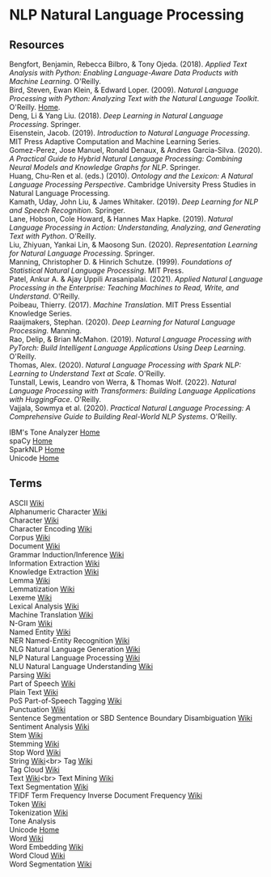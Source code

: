 # NLP Natural Language Processing



## Resources

Bengfort, Benjamin, Rebecca Bilbro, & Tony Ojeda. (2018). _Applied Text Analysis with Python: Enabling Language-Aware Data Products with Machine Learning_. O'Reilly.<br>
Bird, Steven, Ewan Klein, & Edward Loper. (2009). _Natural Language Processing with Python: Analyzing Text with the Natural Language Toolkit_. O'Reilly. [Home](http://www.nltk.org/book/).<br>
Deng, Li & Yang Liu. (2018). _Deep Learning in Natural Language Processing_. Springer.<br>
Eisenstein, Jacob. (2019). _Introduction to Natural Language Processing_. MIT Press Adaptive Computation and Machine Learning Series.<br>
Gomez-Perez, Jose Manuel, Ronald Denaux, & Andres Garcia-Silva. (2020). _A Practical Guide to Hybrid Natural Language Processing: Combining Neural Models and Knowledge Graphs for NLP_. Springer.<br>
Huang, Chu-Ren et al. (eds.) (2010). _Ontology and the Lexicon: A Natural Language Processing Perspective_. Cambridge University Press Studies in Natural Language Processing.<br>
Kamath, Uday, John Liu, & James Whitaker. (2019). _Deep Learning for NLP and Speech Recognition_. Springer.<br>
Lane, Hobson, Cole Howard, & Hannes Max Hapke. (2019). _Natural Language Processing in Action: Understanding, Analyzing, and Generating Text with Python_. O'Reilly.<br>
Liu, Zhiyuan, Yankai Lin, & Maosong Sun. (2020). _Representation Learning for Natural Language Processing_. Springer.<br>
Manning, Christopher D. & Hinrich Schutze. (1999). _Foundations of Statistical Natural Language Processing_. MIT Press.<br>
Patel, Ankur A. & Ajay Uppili Arasanipalai. (2021). _Applied Natural Language Processing in the Enterprise: Teaching Machines to Read, Write, and Understand_. O'Reilly.<br>
Poibeau, Thierry. (2017). _Machine Translation_. MIT Press Essential Knowledge Series.<br>
Raaijmakers, Stephan. (2020). _Deep Learning for Natural Language Processing_. Manning.<br>
Rao, Delip, & Brian McMahon. (2019). _Natural Language Processing with PyTorch: Build Intelligent Language Applications Using Deep Learning_. O'Reilly.<br>
Thomas, Alex. (2020). _Natural Language Processing with Spark NLP: Learning to Understand Text at Scale_. O'Reilly.<br>
Tunstall, Lewis, Leandro von Werra, & Thomas Wolf. (2022). _Natural Language Processing with Transformers: Building Language Applications with HuggingFace_. O'Reilly.<br>
Vajjala, Sowmya et al. (2020). _Practical Natural Language Processing: A Comprehensive Guide to Building Real-World NLP Systems_. O'Reilly.<br>

IBM's Tone Analyzer [Home](https://www.ibm.com/watson/services/tone-analyzer/)<br>
spaCy [Home](https://spacy.io)<br>
SparkNLP [Home](https://nlp.johnsnowlabs.com)<br>
Unicode [Home](https://home.unicode.org)<br>



## Terms

ASCII [Wiki](https://en.wikipedia.org/wiki/ASCII)<br>
Alphanumeric Character [Wiki](https://en.wikipedia.org/wiki/Alphanumeric)<br>
Character [Wiki](https://en.wikipedia.org/wiki/Character_(symbol))<br>
Character Encoding [Wiki](https://en.wikipedia.org/wiki/Character_encoding)<br>
Corpus [Wiki](https://en.wikipedia.org/wiki/Text_corpus)<br>
Document [Wiki](https://en.wikipedia.org/wiki/Document)<br>
Grammar Induction/Inference [Wiki](https://en.wikipedia.org/wiki/Grammar_induction)<br>
Information Extraction [Wiki](https://en.wikipedia.org/wiki/Information_extraction)<br>
Knowledge Extraction [Wiki](https://en.wikipedia.org/wiki/Knowledge_extraction)<br>
Lemma [Wiki](https://en.wikipedia.org/wiki/Lemma_(morphology))<br>
Lemmatization [Wiki](https://en.wikipedia.org/wiki/Lemmatisation)<br>
Lexeme [Wiki](https://en.wikipedia.org/wiki/Lexeme)<br>
Lexical Analysis [Wiki](https://en.wikipedia.org/wiki/Lexical_analysis)<br>
Machine Translation [Wiki](https://en.wikipedia.org/wiki/Machine_translation)<br>
N-Gram [Wiki](https://en.wikipedia.org/wiki/N-gram)<br>
Named Entity [Wiki](https://en.wikipedia.org/wiki/Named_entity)<br>
NER Named-Entity Recognition [Wiki](https://en.wikipedia.org/wiki/Named-entity_recognition)<br>
NLG Natural Language Generation [Wiki](https://en.wikipedia.org/wiki/Natural-language_generation)<br>
NLP Natural Language Processing [Wiki](https://en.wikipedia.org/wiki/Natural_language_processing)<br>
NLU Natural Language Understanding [Wiki](https://en.wikipedia.org/wiki/Natural-language_understanding)<br>
Parsing [Wiki](https://en.wikipedia.org/wiki/Parsing)<br>
Part of Speech [Wiki](https://en.wikipedia.org/wiki/Part_of_speech)<br>
Plain Text [Wiki](https://en.wikipedia.org/wiki/Plain_text)<br>
PoS Part-of-Speech Tagging [Wiki](https://en.wikipedia.org/wiki/Part-of-speech_tagging)<br>
Punctuation [Wiki](https://en.wikipedia.org/wiki/Punctuation)<br>
Sentence Segmentation or SBD Sentence Boundary Disambiguation [Wiki](https://en.wikipedia.org/wiki/Sentence_boundary_disambiguation)<br>
Sentiment Analysis [Wiki](https://en.wikipedia.org/wiki/Sentiment_analysis)<br>
Stem [Wiki](https://en.wikipedia.org/wiki/Word_stem)<br>
Stemming [Wiki](https://en.wikipedia.org/wiki/Stemming)<br>
Stop Word [Wiki](https://en.wikipedia.org/wiki/Stop_word)<br>
String [Wiki](https://en.wikipedia.org/wiki/String_(computer_science))<br>
Tag [Wiki](https://en.wikipedia.org/wiki/Tag_(metadata))<br>
Tag Cloud [Wiki](https://en.wikipedia.org/wiki/Tag_cloud)<br>
Text [Wiki](https://en.wikipedia.org/wiki/Text_(literary_theory))<br>
Text Mining [Wiki](https://en.wikipedia.org/wiki/Text_mining)<br>
Text Segmentation [Wiki](https://en.wikipedia.org/wiki/Text_segmentation)<br>
TFIDF Term Frequency Inverse Document Frequency [Wiki](https://en.wikipedia.org/wiki/Tf–idf)<br>
Token [Wiki](https://en.wikipedia.org/wiki/Lexical_analysis#Token)<br>
Tokenization [Wiki](https://en.wikipedia.org/wiki/Lexical_analysis#Tokenization)<br>
Tone Analysis<br>
Unicode [Home](https://en.wikipedia.org/wiki/Unicode)<br>
Word [Wiki](https://en.wikipedia.org/wiki/Word)<br>
Word Embedding [Wiki](https://en.wikipedia.org/wiki/Word_embedding)<br>
Word Cloud [Wiki](https://en.wikipedia.org/wiki/Tag_cloud)<br>
Word Segmentation [Wiki](https://en.wikipedia.org/wiki/Text_segmentation#Word_segmentation)<br>
